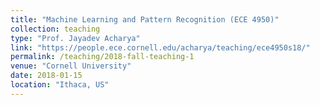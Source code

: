 ```yaml
---
title: "Machine Learning and Pattern Recognition (ECE 4950)"
collection: teaching
type: "Prof. Jayadev Acharya"
link: "https://people.ece.cornell.edu/acharya/teaching/ece4950s18/"
permalink: /teaching/2018-fall-teaching-1
venue: "Cornell University"
date: 2018-01-15
location: "Ithaca, US"
---
```

